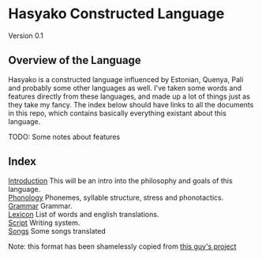 

Hasyako Constructed Language
==============================

Version 0.1


Overview of the Language
-----------------

Hasyako is a constructed language influenced by Estonian, Quenya, Pali and probably some other languages as well. I've taken some words and features directly from these languages, and made up a lot of things just as they take my fancy. The index below should have links to all the documents in this repo, which contains basically everything existant about this language.

TODO: Some notes about features


Index
-------------------------------

[Introduction](Introduction.md) This will be an intro into the philosophy and goals of this language.  
[Phonology](Phonology.md) Phonemes, syllable structure, stress and phonotactics.  
[Grammar](Grammar.md) Grammar.  
[Lexicon](Lexicon.md) List of words and english translations.  
[Script](Script.md) Writing system.  
[Songs](Songs.md) Some songs translated

Note: this format has been shamelessly copied from [this guy's project](https://github.com/CasimirKaPazi/balhukbar)

